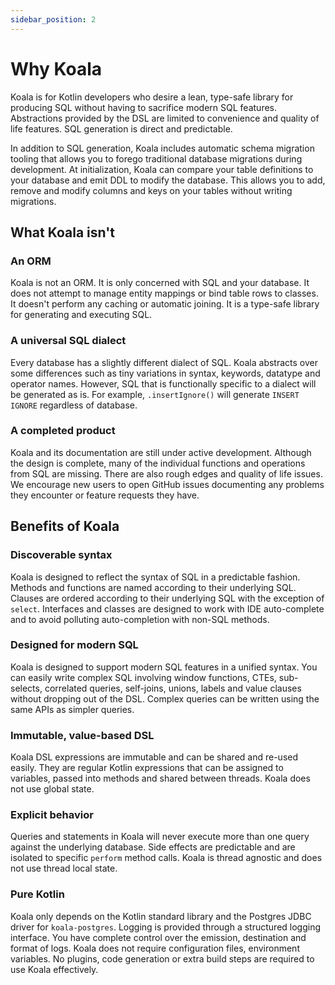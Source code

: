 ```yaml
---
sidebar_position: 2
---
```


# Why Koala

Koala is for Kotlin developers who desire a lean, type-safe
library for producing SQL without having to sacrifice modern SQL features.
Abstractions provided by the DSL are limited to convenience and quality of life
features. SQL generation is direct and predictable.

In addition to SQL generation, Koala includes automatic schema migration
tooling that allows you to forego traditional database migrations during development.
At initialization, Koala can compare your table definitions to your database
and emit DDL to modify the database.
This allows you to add, remove and modify columns and keys on your tables
without writing migrations.

## What Koala isn't

### An ORM

Koala is not an ORM. It is only concerned with SQL and your database.
It does not attempt to manage entity mappings or bind table rows to classes.
It doesn't perform any caching or automatic joining. It is a type-safe library
for generating and executing SQL.

### A universal SQL dialect

Every database has a slightly different dialect of SQL. Koala abstracts over some differences
such as tiny variations in syntax, keywords, datatype and operator names.
However, SQL that is functionally specific to a dialect will be generated as is.
For example, `.insertIgnore()` will generate `INSERT IGNORE` regardless of database.

### A completed product

Koala and its documentation are still under active development.
Although the design is complete, many of the individual functions
and operations from SQL are missing. There are also rough edges and
quality of life issues.
We encourage new users to open GitHub issues documenting any problems they encounter
or feature requests they have.

## Benefits of Koala

### Discoverable syntax

Koala is designed to reflect the syntax of SQL in a predictable fashion.
Methods and functions are named according to their underlying SQL.
Clauses are ordered according to their underlying SQL with the exception of `select`.
Interfaces and classes are designed to work with IDE auto-complete and to avoid
polluting auto-completion with non-SQL methods.

### Designed for modern SQL

Koala is designed to support modern SQL features in a unified syntax.
You can easily write complex SQL involving window functions, CTEs,
sub-selects, correlated queries, self-joins, unions, labels and value clauses
without dropping out of the DSL.
Complex queries can be written using the same APIs as simpler queries.

### Immutable, value-based DSL

Koala DSL expressions are immutable and can be shared and re-used easily.
They are regular Kotlin expressions that can be assigned to variables, passed
into methods and shared between threads. Koala does not use global state.

### Explicit behavior

Queries and statements in Koala will never execute more than
one query against the underlying database.
Side effects are predictable and are isolated to specific `perform` method calls.
Koala is thread agnostic and does not use thread local state.

### Pure Kotlin

Koala only depends on the Kotlin standard library and the Postgres JDBC driver for
`koala-postgres`.
Logging is provided through a structured logging interface.
You have complete control over the emission, destination and format of logs.
Koala does not require configuration files, environment variables.
No plugins, code generation or extra build steps are required to use Koala effectively.
